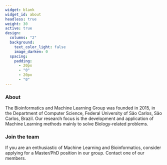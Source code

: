 ```yaml
---
widget: blank
widget_id: about
headless: true
weight: 30
active: true
design:
  columns: "2"
  background:
    text_color_light: false
    image_darken: 0
  spacing:
    padding:
      - 20px
      - "0"
      - 20px
      - "0"
---
```

### About

The Bioinformatics and Machine Learning Group was founded in 2015, in the Department of Computer Science, Federal University of São Carlos, São Carlos, Brazil. Our research focus is the development and application of Machine Learning methods mainly to solve Biology-related problems.

### Join the team

If you are an enthusiastic of Machine Learning and Bioinformatics, consider applying for a Master/PhD position in our group. Contact one of our members.
